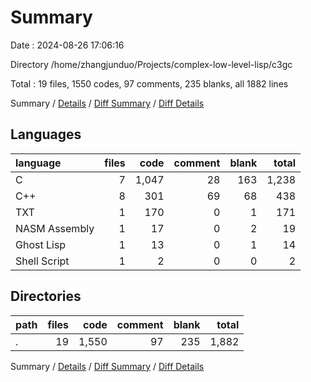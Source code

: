 # Summary

Date : 2024-08-26 17:06:16

Directory /home/zhangjunduo/Projects/complex-low-level-lisp/c3gc

Total : 19 files,  1550 codes, 97 comments, 235 blanks, all 1882 lines

Summary / [Details](details.md) / [Diff Summary](diff.md) / [Diff Details](diff-details.md)

## Languages
| language | files | code | comment | blank | total |
| :--- | ---: | ---: | ---: | ---: | ---: |
| C | 7 | 1,047 | 28 | 163 | 1,238 |
| C++ | 8 | 301 | 69 | 68 | 438 |
| TXT | 1 | 170 | 0 | 1 | 171 |
| NASM Assembly | 1 | 17 | 0 | 2 | 19 |
| Ghost Lisp | 1 | 13 | 0 | 1 | 14 |
| Shell Script | 1 | 2 | 0 | 0 | 2 |

## Directories
| path | files | code | comment | blank | total |
| :--- | ---: | ---: | ---: | ---: | ---: |
| . | 19 | 1,550 | 97 | 235 | 1,882 |

Summary / [Details](details.md) / [Diff Summary](diff.md) / [Diff Details](diff-details.md)